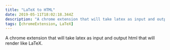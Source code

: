 ```yaml
---
title: "LaTeX to HTML"
date: 2019-05-11T18:02:18.344Z
description: "A chrome extension that will take latex as input and output html that will render like LaTeX."
tags: [chromeExtension, LaTeX]
---
```


A chrome extension that will take latex as input and output html that will render like LaTeX.